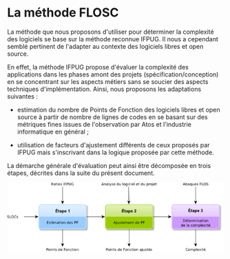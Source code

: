 # La méthode FLOSC

La méthode que nous proposons d'utiliser pour déterminer la complexité des logiciels se base sur la méthode reconnue IFPUG. Il nous a cependant semblé pertinent de l'adapter au contexte des logiciels libres et open source.

En effet, la méthode IFPUG propose d'évaluer la complexité des applications dans les phases amont des projets (spécification/conception) en se concentrant sur les aspects métiers sans se soucier des aspects techniques d'implémentation. Ainsi, nous proposons les adaptations suivantes :

* estimation du nombre de Points de Fonction des logiciels libres et open source à partir de nombre de lignes de codes en se basant sur des métriques fines issues de l'observation par Atos et l'industrie informatique en général ;

* utilisation de facteurs d'ajustement différents de ceux proposés par IFPUG mais s'inscrivant dans la logique proposée par cette méthode.

La démarche générale d'évaluation peut ainsi être décomposée en trois étapes, décrites dans la suite du présent document.

![Démarche générale de FLOSC](Images/process_fr.png)
